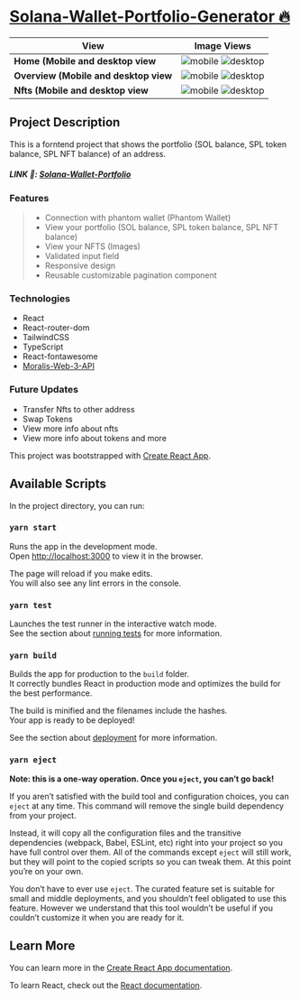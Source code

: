 #  [Solana-Wallet-Portfolio-Generator 🔥](https://solana-portfolio-generator.netlify.app) 

<!-- md table -->
| **View** | **Image Views** |
| ------------ | -------------- |
| **Home (Mobile and desktop view** | ![mobile](../web3/src/assests/images/home-mobile-preview.PNG) ![desktop](../web3/src/assests/images/preview-home.jpg)   |
| **Overview (Mobile and desktop view** | ![mobile](../web3/src/assests/images/overview-mobile-preview.PNG) ![desktop](../web3/src/assests/images/overview-desktop-preview.PNG) |
| **Nfts (Mobile and desktop view** | ![mobile](../web3/src/assests/images/nfts-mobile-preview.PNG) ![desktop](../web3/src/assests/images/nfts-desktop-preview.PNG) |



## Project Description 

This is a forntend project that shows the portfolio (SOL balance, SPL token balance, SPL NFT balance) of an address.
##### LINK 🔗: [Solana-Wallet-Portfolio](https://solana-portfolio-generator.netlify.app) 

### Features
<!-- create list -->
>* Connection with phantom wallet (Phantom Wallet)
>* View your portfolio (SOL balance, SPL token balance, SPL NFT balance)
>* View your NFTS (Images)
>* Validated input field
>* Responsive design
>* Reusable customizable pagination component

### Technologies
<!-- create list -->
* React
* React-router-dom
* TailwindCSS
* TypeScript
* React-fontawesome
* [Moralis-Web-3-API](https://docs.moralis.io/introduction/readme)

### Future Updates
<!-- create list -->
* Transfer Nfts to other address
* Swap Tokens
* View more info about nfts
* View more info about tokens and more




This project was bootstrapped with [Create React App](https://github.com/facebook/create-react-app).

## Available Scripts

In the project directory, you can run:

### `yarn start`

Runs the app in the development mode.\
Open [http://localhost:3000](http://localhost:3000) to view it in the browser.

The page will reload if you make edits.\
You will also see any lint errors in the console.

### `yarn test`

Launches the test runner in the interactive watch mode.\
See the section about [running tests](https://facebook.github.io/create-react-app/docs/running-tests) for more information.

### `yarn build`

Builds the app for production to the `build` folder.\
It correctly bundles React in production mode and optimizes the build for the best performance.

The build is minified and the filenames include the hashes.\
Your app is ready to be deployed!

See the section about [deployment](https://facebook.github.io/create-react-app/docs/deployment) for more information.

### `yarn eject`

**Note: this is a one-way operation. Once you `eject`, you can’t go back!**

If you aren’t satisfied with the build tool and configuration choices, you can `eject` at any time. This command will remove the single build dependency from your project.

Instead, it will copy all the configuration files and the transitive dependencies (webpack, Babel, ESLint, etc) right into your project so you have full control over them. All of the commands except `eject` will still work, but they will point to the copied scripts so you can tweak them. At this point you’re on your own.

You don’t have to ever use `eject`. The curated feature set is suitable for small and middle deployments, and you shouldn’t feel obligated to use this feature. However we understand that this tool wouldn’t be useful if you couldn’t customize it when you are ready for it.

## Learn More

You can learn more in the [Create React App documentation](https://facebook.github.io/create-react-app/docs/getting-started).

To learn React, check out the [React documentation](https://reactjs.org/).
